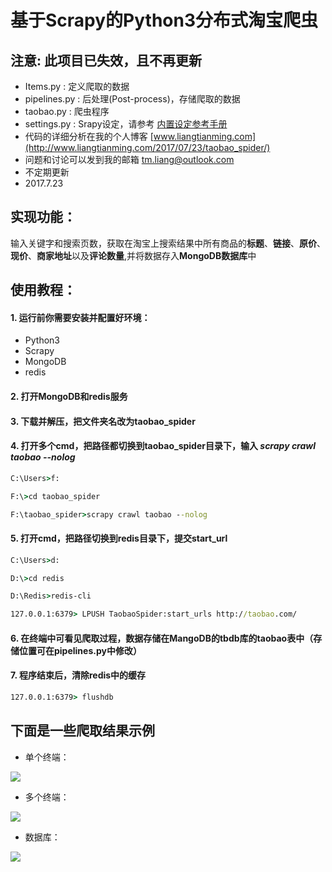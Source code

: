 # 基于Scrapy的Python3分布式淘宝爬虫
## 注意: 此项目已失效，且不再更新
* Items.py : 定义爬取的数据
* pipelines.py : 后处理(Post-process)，存储爬取的数据
* taobao.py : 爬虫程序
* settings.py : Srapy设定，请参考 [内置设定参考手册 ](https://scrapy-chs.readthedocs.io/zh_CN/latest/topics/settings.html#topics-settings-ref)
* 代码的详细分析在我的个人博客 [www.liangtianming.com](http://www.liangtianming.com/2017/07/23/taobao_spider/)
* 问题和讨论可以发到我的邮箱 tm.liang@outlook.com
* 不定期更新
* 2017.7.23

## 实现功能：

输入关键字和搜索页数，获取在淘宝上搜索结果中所有商品的**标题**、**链接**、**原价**、**现价**、**商家地址**以及**评论数量**,并将数据存入**MongoDB数据库**中

##  使用教程：
#### 1. 运行前你需要安装并配置好环境：
* Python3
* Scrapy
* MongoDB
* redis
#### 2. 打开MongoDB和redis服务
#### 3. 下载并解压，把文件夹名改为taobao_spider
#### 4. 打开多个cmd，把路径都切换到taobao_spider目录下，输入 *scrapy crawl taobao --nolog*
```cmd
C:\Users>f:

F:\>cd taobao_spider

F:\taobao_spider>scrapy crawl taobao --nolog
```
#### 5. 打开cmd，把路径切换到redis目录下，提交start_url
```cmd
C:\Users>d:

D:\>cd redis

D:\Redis>redis-cli

127.0.0.1:6379> LPUSH TaobaoSpider:start_urls http://taobao.com/
```
#### 6. 在终端中可看见爬取过程，数据存储在MangoDB的tbdb库的taobao表中（存储位置可在pipelines.py中修改）

#### 7. 程序结束后，清除redis中的缓存
```cmd
127.0.0.1:6379> flushdb
```

## 下面是一些爬取结果示例
* 单个终端：

![](https://github.com/Leotemp/mymarkdownphoto/raw/master/taobao_img/f.png)

* 多个终端：

![](https://github.com/Leotemp/mymarkdownphoto/raw/master/taobao_img/h.png)

* 数据库：

![](https://github.com/Leotemp/mymarkdownphoto/raw/master/taobao_img/e.png)
